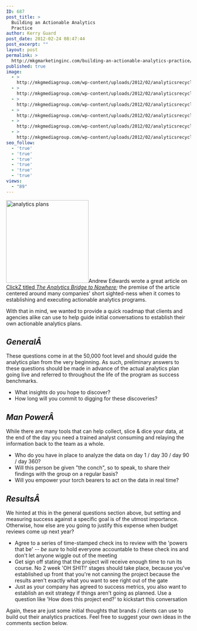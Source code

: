 ```yaml
---
ID: 687
post_title: >
  Building an Actionable Analytics
  Practice
author: Kerry Guard
post_date: 2012-02-24 08:47:44
post_excerpt: ""
layout: post
permalink: >
  http://mkgmarketinginc.com/building-an-actionable-analytics-practice/
published: true
image:
  - >
    http://mkgmediagroup.com/wp-content/uploads/2012/02/analyticsrecyclesymbol.jpeg
  - >
    http://mkgmediagroup.com/wp-content/uploads/2012/02/analyticsrecyclesymbol.jpeg
  - >
    http://mkgmediagroup.com/wp-content/uploads/2012/02/analyticsrecyclesymbol.jpeg
  - >
    http://mkgmediagroup.com/wp-content/uploads/2012/02/analyticsrecyclesymbol.jpeg
  - >
    http://mkgmediagroup.com/wp-content/uploads/2012/02/analyticsrecyclesymbol.jpeg
  - >
    http://mkgmediagroup.com/wp-content/uploads/2012/02/analyticsrecyclesymbol.jpeg
seo_follow:
  - 'true'
  - 'true'
  - 'true'
  - 'true'
  - 'true'
  - 'true'
views:
  - "89"
---
```

<img class="alignleft size-full wp-image-688" title="i heart analytics" alt="analytics plans" src="http://mkgmediagroup.com/wp-content/uploads/2012/02/i-heart-analytics.jpeg" width="225" height="225" />Andrew Edwards wrote a great article on <a href="http://www.clickz.com/clickz/column/2122892/analytics-bridge" target="_blank">ClickZ titled </a><em><a href="http://www.clickz.com/clickz/column/2122892/analytics-bridge" target="_blank">The Analytics Bridge to Nowhere</a>; </em>the premise of the article centered around many companies' short sighted-ness when it comes to establishing and executing actionable analytics programs.

With that in mind, we wanted to provide a quick roadmap that clients and agencies alike can use to help guide initial conversations to establish their own actionable analytics plans.
<h2><em>GeneralÂ </em></h2>
These questions come in at the 50,000 foot level and should guide the analytics plan from the very beginning. As such, preliminary answers to these questions should be made in advance of the actual analytics plan going live and referred to throughout the life of the program as success benchmarks.
<ul>
	<li>What insights do you hope to discover?</li>
	<li>How long will you commit to digging for these discoveries?</li>
</ul>
<h2><em>Man PowerÂ </em></h2>
While there are many tools that can help collect, slice &amp; dice your data, at the end of the day you need a trained analyst consuming and relaying the information back to the team as a whole.
<ul>
	<li>Who do you have in place to analyze the data on day 1 / day 30 / day 90 / day 360?</li>
	<li>Will this person be given "the conch", so to speak, to share their findings with the group on a regular basis?</li>
	<li>Will you empower your torch bearers to act on the data in real time?</li>
</ul>
<h2><em>ResultsÂ </em></h2>
We hinted at this in the general questions section above, but setting and measuring success against a specific goal is of the utmost importance. Otherwise, how else are you going to justify this expense when budget reviews come up next year?
<ul>
	<li>Agree to a series of time-stamped check ins to review with the 'powers that be' -- <em>be sure</em> to hold everyone accountable to these check ins and don't let anyone wiggle out of the meeting</li>
	<li>Get sign off stating that the project will receive enough time to run its course. No 2 week 'OH SHIT!' stages should take place, because you've established up front that you're not canning the project because the results aren't exactly what you want to see right out of the gate</li>
	<li>Just as your company has agreed to success metrics, you also want to establish an exit strategy if things aren't going as planned. Use a question like 'How does this project end?' to kickstart this conversation</li>
</ul>
Again, these are just some initial thoughts that brands / clients can use to build out their analytics practices. Feel free to suggest your own ideas in the comments section below.